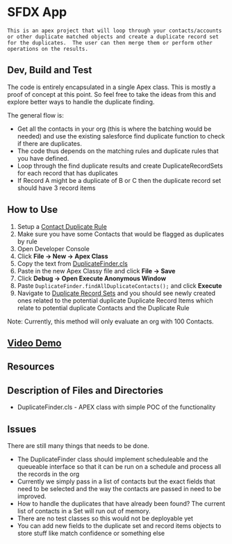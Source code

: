 # SFDX  App
    This is an apex project that will loop through your contacts/accounts or other duplicate matched objects and create a duplicate record set for the duplicates.  The user can then merge them or perform other operations on the results.
## Dev, Build and Test

The code is entirely encapsulated in a single Apex class.  This is mostly a proof of concept at this point.  So feel free to take the ideas from this and explore better ways to handle the duplicate finding.

The general flow is:
* Get all the contacts in your org (this is where the batching would be needed) and use the existing salesforce find duplicate function to check if there are duplicates.  
* The code thus depends on the matching rules and duplicate rules that you have defined.
* Loop through the find duplicate results and create DuplicateRecordSets for each record that has duplicates
* If Record A might be a duplicate of B or C then the duplicate record set should have 3 record items

## How to Use
1. Setup a [Contact Duplicate Rule](https://help.salesforce.com/articleView?id=duplicate_rules_map_of_reference.htm&type=5)
2. Make sure you have some Contacts that would be flagged as duplicates by rule
3. Open Developer Console
4. Click **File -> New -> Apex Class**
5. Copy the text from [DuplicateFinder.cls](FindDuplicates/src/force-app/main/default/apex/DuplicateFinder.cls)
6. Paste in the new Apex Classy file and click **File -> Save**
7. Click **Debug -> Open Execute Anonymous Window**
8. Paste `DuplicateFinder.findAllDuplicateContacts();` and click **Execute**
9. Navigate to [Duplicate Record Sets](https://help.salesforce.com/articleView?id=duplicate_management_duplicate_record_sets.htm&type=5) and you should see newly created ones related to the potential duplicate Duplicate Record Items which relate to potential duplicate Contacts and the Duplicate Rule

Note: Currently, this method will only evaluate an org with 100 Contacts.

## [Video Demo](FindDuplicates/FindDuplicates-Demo-Video.mov)

## Resources


## Description of Files and Directories
- DuplicateFinder.cls - APEX class with simple POC of the functionality


## Issues
There are still many things that needs to be done.
- The DuplicateFinder class should implement scheduleable and the queueable interface so that it can be run on a schedule
and process all the records in the org
- Currently we simply pass in a list of contacts but the exact fields that need to be selected and the way the contacts are 
passed in need to be improved.
- How to handle the duplicates that have already been found?  The current list of contacts in a Set will run out of memory.
- There are no test classes so this would not be deployable yet
- You can add new fields to the duplicate set and record items objects to store stuff like match confidence or something else


